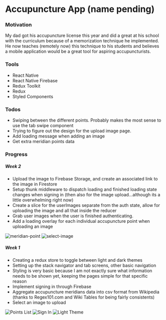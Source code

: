# Accupuncture App (name pending)

### Motivation
My dad got his accupuncture license this year and did a great at his school with the curriculum because of a memorization technique he implemented. He now teaches (remotely now) this technique to his students and believes a mobile application would be a great tool for aspiring accupuncturists.

### Tools
* React Native
* React Native Firebase
* Redux Toolkit
* Redux
* Styled Components

### Todos
* Swiping between the different points. Probably makes the most sense to use the tab swipe component
* Trying to figure out the design for the upload image page.
* Add loading message when adding an image
* Get extra meridian points data

### Progress

##### Week 2
* Upload the image to Firebase Storage, and create an associated link to the image in Firestore
* Setup thunk middleware to dispatch loading and finished loading state changes when signing in (then also for the image upload...although its a little overwhelming right now)
* Create a slice for the userImages separate from the auth state, allow for uploading the image and all that inside the reducer
* Grab user images when the user is finished authenticating.
* Add a loading overlay for each individual accupuncture point when uploading an image

![meridian-point](public/readme/primary_meridians.png)
![select-image](public/readme/select-image.png)

##### Week 1
* Creating a redux store to toggle between light and dark themes
* Setting up the stack navigator and tab screens, other basic navigation
* Styling is very basic because I am not exactly sure what information needs to be shown yet, keeping the pages simple for that specific reason
* Implement signing in through Firebase
* Aggregate accupuncture meridians data into csv format from Wikipedia (thanks to Regex101.com and Wiki Tables for being fairly consistents)
* Select an image to upload

![Points List](public/readme/primary_meridians.png)
![Sign In](public/readme/signedin-user.png)
![Light Theme](public/readme/light-theme.png)

